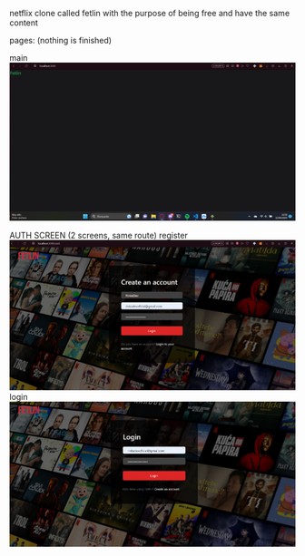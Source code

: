 netflix clone called fetlin with the purpose of being free and have the same content

pages:
(nothing is finished)

main ![Main page img](./mainroutescreenshot.png)

AUTH SCREEN (2 screens, same route)
register ![Register page img](./registerscreenshot.png)
login ![Login page img](./loginscreenshot.png)
